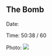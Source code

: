 ## The Bomb

Date:

Time: 50:38 / 60

Photo:
<img src="https://lh3.googleusercontent.com/a79D53X9nn2_Qa6CBg0eETYhHwizrMTrM0SEJJqKIN8MVbqw0rDpsrm7FvTHcxPG9bHx9QbwHKE-9nPo3fe0Q_SojAZTsQ6USUJ82b5p5rvrxTHYoI6TDbGPVEzOfamkUOolfdtgZ3-hQVcTf7_OG6oYWMiC217jvEyDbYLaiVXw20MOMcpjFS-RIB7wr_oc7fwup04c3hc_90kFuhLNDQK9CocWvEyWU_NeSYfZf6QnBUgUd80pTaoL4Dxewga5ZSXyJP8x04UMY2t9ljkKQQwYOtO1tTvI4Szhx2aLVfgdiYw1k8cr0l-3dD1Ck_d5D5P8o1GGOQdg6VZLcjnaT2cAj4v9zrp_3iyMFjmSTZQiyEVqbSVBTu8VnNAqMAM0WxbhiVjp_sgctZLPXw045EVd6iqCP_0KplE7lW7fmKafOdjnlgBHe7x8qoWgt9r_J7mVyrbiv7V3SqQGw3Un1VNwn8CYzIihi4Uh-8RAyZsIYkL3zDyzihFcwLxh8aVBIKLPgg44Ak6MLOlmvKZji0UqEYXjU1tHGJk2dNeQ1u-s9eAsK0oGOoxKkM94NyhNl9d63boNEvEOQBjkzGy7BHVv85WKngNwcV32aw1KSHi5AARP4pQH8CY8yNxQwVFTVY9iGIW9fOmQz4x0y5W7xB9BHZRWPubAkkLc63J7Qc3COdPx4d47ZDEbMPYPpg=s811-no?authuser=0">
